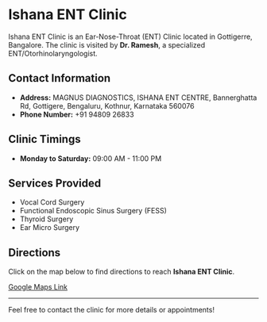 # Ishana ENT Clinic

Ishana ENT Clinic is an Ear-Nose-Throat (ENT) Clinic located in Gottigerre, Bangalore. The clinic is visited by **Dr. Ramesh**, a specialized ENT/Otorhinolaryngologist.

## Contact Information

- **Address:** MAGNUS DIAGNOSTICS, ISHANA ENT CENTRE, Bannerghatta Rd, Gottigere, Bengaluru, Kothnur, Karnataka 560076
- **Phone Number:** +91 94809 26833

## Clinic Timings

- **Monday to Saturday:** 09:00 AM - 11:00 PM

## Services Provided

- Vocal Cord Surgery  
- Functional Endoscopic Sinus Surgery (FESS)
- Thyroid Surgery
- Ear Micro Surgery

## Directions

Click on the map below to find directions to reach **Ishana ENT Clinic**.

[Google Maps Link](https://tinyurl.com/3tx23smz)

---

Feel free to contact the clinic for more details or appointments!
